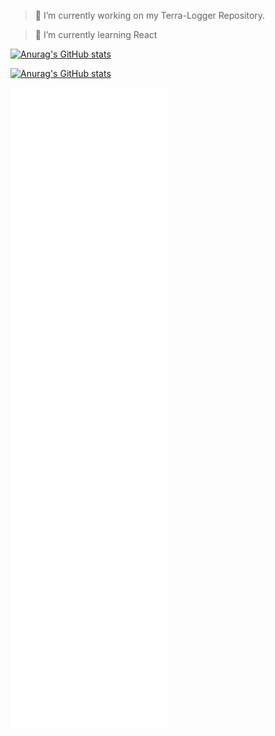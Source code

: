 > 🔭 I’m currently working on my Terra-Logger Repository.

>🌱 I’m currently learning React


[![Anurag's GitHub stats](https://github-readme-stats.vercel.app/api?username=phazingazrael&show_icons=true&theme=omni)](https://github.com/phazingazrael/)

[![Anurag's GitHub stats](https://github-readme-stats.vercel.app/api/top-langs?username=phazingazrael&show_icons=true&theme=omni)](https://github.com/phazingazrael/)


![Metrics](/github-metrics.svg)

<!--
**phazingazrael/phazingazrael** is a ✨ _special_ ✨ repository because its `README.md` (this file) appears on your GitHub profile.

Here are some ideas to get you started:

- 🔭 I’m currently working on ...
- 🌱 I’m currently learning ...
- 👯 I’m looking to collaborate on ...
- 🤔 I’m looking for help with ...
- 💬 Ask me about ...
- 📫 How to reach me: ...
- 😄 Pronouns: ...
- ⚡ Fun fact: ...
-->
